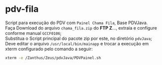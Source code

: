 # pdv-fila

Script para execução do PDV com `Painel Chama Fila`, Base PDVJava.  
Faça Download do arquivo `chama_fila.zip` do **FTP Z**..., extraia e configure conforme manual `GCCF0106`;  
Substitua o Script principal do pacote zip por este, no diretório `pdvJava`;  
Deve editar o arquivo `/usr/local/bin/mainapp` e trocar a execução em xterm configurado pelo comando a seguir:  

```bash
xterm -e /Zanthus/Zeus/pdvJava/PDVPainel.sh
```
